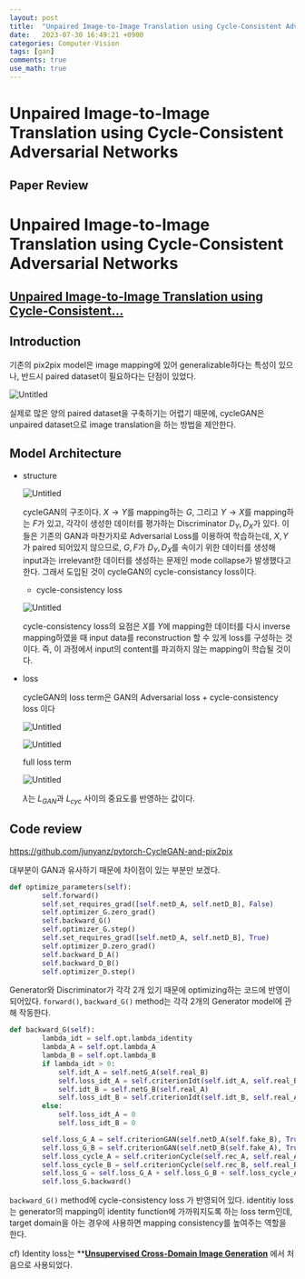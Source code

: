 ```yaml
---
layout: post
title:  "Unpaired Image-to-Image Translation using Cycle-Consistent Adversarial Networks"
date:   2023-07-30 16:49:21 +0900
categories: Computer-Vision
tags: [gan]
comments: true
use_math: true
---
```


# Unpaired Image-to-Image Translation using Cycle-Consistent Adversarial Networks



## Paper Review

# Unpaired Image-to-Image Translation using Cycle-Consistent Adversarial Networks

## [Unpaired Image-to-Image Translation using Cycle-Consistent...](https://arxiv.org/abs/1703.10593)

## Introduction

기존의 pix2pix model은 image mapping에 있어 generalizable하다는 특성이 있으나, 반드시 paired dataset이 필요하다는 단점이 있었다.

![Untitled](https://agency301.github.io/assets/img/Unpaired-Image-to-Image-Translation-using-Cycle-Consistent-Adversarial-Networks/Untitled.png)

실제로 많은 양의 paired dataset을 구축하기는 어렵기 때문에, cycleGAN은 unpaired dataset으로 image translation을 하는 방법을 제안한다. 

## Model Architecture
- structure

    ![Untitled](https://agency301.github.io/assets/img/Unpaired-Image-to-Image-Translation-using-Cycle-Consistent-Adversarial-Networks/Untitled%201.png)

    cycleGAN의 구조이다. $X→Y$를 mapping하는 $G$, 그리고 $Y→X$를 mapping하는 $F$가 있고, 각각이 생성한 데이터를 평가하는 Discriminator $D_Y, D_X$가 있다. 이들은 기존의 GAN과 마찬가지로 Adversarial Loss를 이용하여 학습하는데, $X, Y$가 paired 되어있지 않으므로, $G, F$가 $D_Y, D_X$를 속이기 위한 데이터를 생성해 input과는 irrelevant한 데이터를 생성하는 문제인 mode collapse가 발생했다고 한다. 그래서 도입된 것이 cycleGAN의 cycle-consistancy loss이다.

    - cycle-consistency loss

    ![Untitled](https://agency301.github.io/assets/img/Unpaired-Image-to-Image-Translation-using-Cycle-Consistent-Adversarial-Networks/Untitled%202.png)

    cycle-consistency loss의 요점은 $X$를 $Y$에 mapping한 데이터를 다시 inverse mapping하였을 때 input data를 reconstruction 할 수 있게 loss를 구성하는 것이다. 즉, 이 과정에서 input의 content를 파괴하지 않는 mapping이 학습될 것이다.

- loss

    cycleGAN의 loss term은 GAN의 Adversarial loss + cycle-consistency loss 이다

    ![Untitled](https://agency301.github.io/assets/img/Unpaired-Image-to-Image-Translation-using-Cycle-Consistent-Adversarial-Networks/Untitled%203.png)

    ![Untitled](https://agency301.github.io/assets/img/Unpaired-Image-to-Image-Translation-using-Cycle-Consistent-Adversarial-Networks/Untitled%204.png)

    full loss term

    ![Untitled](https://agency301.github.io/assets/img/Unpaired-Image-to-Image-Translation-using-Cycle-Consistent-Adversarial-Networks/Untitled%205.png)

    $\lambda$는 $L_{GAN}$과 $L_{cyc}$ 사이의 중요도를 반영하는 값이다.

## Code review

https://github.com/junyanz/pytorch-CycleGAN-and-pix2pix

대부분이 GAN과 유사하기 때문에 차이점이 있는 부분만 보겠다.

```python
def optimize_parameters(self):
        self.forward()
        self.set_requires_grad([self.netD_A, self.netD_B], False)
        self.optimizer_G.zero_grad()  
        self.backward_G()      
        self.optimizer_G.step()    
        self.set_requires_grad([self.netD_A, self.netD_B], True)
        self.optimizer_D.zero_grad() 
        self.backward_D_A()   
        self.backward_D_B()      
        self.optimizer_D.step()  
```

Generator와 Discriminator가 각각 2개 있기 때문에 optimizing하는 코드에 반영이 되어있다. `forward()`, `backward_G()` method는 각각 2개의 Generator model에 관해 작동한다.

```python
def backward_G(self):
        lambda_idt = self.opt.lambda_identity
        lambda_A = self.opt.lambda_A
        lambda_B = self.opt.lambda_B
        if lambda_idt > 0:
            self.idt_A = self.netG_A(self.real_B)
            self.loss_idt_A = self.criterionIdt(self.idt_A, self.real_B) * lambda_B * lambda_idt
            self.idt_B = self.netG_B(self.real_A)
            self.loss_idt_B = self.criterionIdt(self.idt_B, self.real_A) * lambda_A * lambda_idt
        else:
            self.loss_idt_A = 0
            self.loss_idt_B = 0

        self.loss_G_A = self.criterionGAN(self.netD_A(self.fake_B), True)
        self.loss_G_B = self.criterionGAN(self.netD_B(self.fake_A), True)
        self.loss_cycle_A = self.criterionCycle(self.rec_A, self.real_A) * lambda_A
        self.loss_cycle_B = self.criterionCycle(self.rec_B, self.real_B) * lambda_B
        self.loss_G = self.loss_G_A + self.loss_G_B + self.loss_cycle_A + self.loss_cycle_B + self.loss_idt_A + self.loss_idt_B
        self.loss_G.backward()
```

`backward_G()` method에 cycle-consistency loss 가 반영되어 있다. identitiy loss는 generator의 mapping이 identity function에 가까워지도록 하는 loss term인데, target domain을 아는 경우에 사용하면 mapping consistency를 높여주는 역할을 한다.

cf) Identity loss는 ****[Unsupervised Cross-Domain Image Generation](https://arxiv.org/abs/1611.02200)** 에서 처음으로 사용되었다.